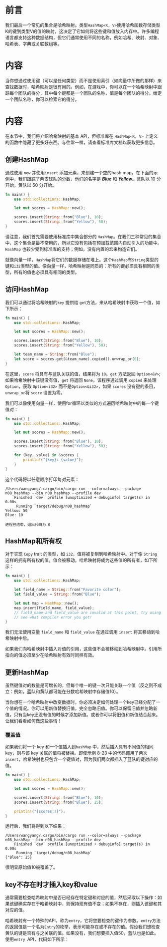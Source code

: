 # 前言

我们最后一个常见的集合是哈希映射。类型`HashMap<K, V>`使用哈希函数存储类型K的键到类型V的值的映射，这决定了它如何将这些键和值放入内存中。许多编程语言都支持这种数据结构，但它们通常使用不同的名称，例如哈希、映射、对象、哈希表、字典或关联数组等。



# 内容

当你想通过使用键（可以是任何类型）而不是使用索引（如向量中所做的那样）来查找数据时，哈希映射是很有用的。例如，在游戏中，你可以在一个哈希映射中跟踪每个团队的得分，其中每个键都是一个团队的名称，值是每个团队的得分。给定一个团队名称，你可以检索它的得分。

# 内容

在本节中，我们将介绍哈希映射的基本 API，但标准库在 `HashMap<K, V>` 上定义的函数中隐藏了更多好东西。与往常一样，请查看标准库文档以获取更多信息。



## 创建HashMap

通过使用 `new` 并使用`insert` 添加元素，来创建一个空的hash map。在下面的示例中，我们跟踪了两支球队的分数，他们的名字是 ***Blue*** 和 ***Yellow***。蓝队以 10 分开始，黄队以 50 分开始。

```rust
fn main() {
    use std::collections::HashMap;

    let mut scores = HashMap::new();

    scores.insert(String::from("Blue"), 10);
    scores.insert(String::from("Yellow"), 50);
}
```

请注意，我们首先需要使用标准库中集合部分的 `HashMap`。在我们三种常见的集合中，这个集合是最不常用的，所以它没有包括在预加载范围内自动引入的功能中。`HashMap` 也较少受到标准库的支持；例如，没有内置的宏来构造它们。

就像向量一样，`HashMap`将它们的数据存储在堆上。这个`HashMap`有`String`类型的键和`i32`类型的值。像向量一样，哈希映射是同质的：所有的键必须具有相同的类型，所有的值也必须具有相同的类型。

## 访问HashMap

我们可以通过将哈希映射的`key` 提供给 `get`方法，来从哈希映射中获取一个值，如下所示：

```rust
fn main() {
    use std::collections::HashMap;

    let mut scores = HashMap::new();

    scores.insert(String::from("Blue"), 10);
    scores.insert(String::from("Yellow"), 50);

    let team_name = String::from("Blue");
    let score = scores.get(&team_name).copied().unwrap_or(0);
}
```

在这里，`score` 将具有与蓝队关联的值，结果将为 `10`。`get` 方法返回 `Option<&V>`; 如果哈希映射中该键没有值，`get` 将返回 `None`。该程序通过调用 `copied` 来处理`Option`，获取 `Option<i32>` 而不是`Option<&i32>`，如果 `scores` 没有键的条目，`unwrap_or`将 `score` 设置为零。

我们可以像使用向量一样，使用for循环以类似的方式遍历哈希映射中的每一个键值对：

```rust
fn main() {
    use std::collections::HashMap;

    let mut scores = HashMap::new();

    scores.insert(String::from("Blue"), 10);
    scores.insert(String::from("Yellow"), 50);

    for (key, value) in &scores {
        println!("{key}: {value}");
    }
}
```

这个代码将以任意顺序打印每对元素：

```shell
/Users/wangyang/.cargo/bin/cargo run --color=always --package n08_hashMap --bin n08_hashMap --profile dev
    Finished `dev` profile [unoptimized + debuginfo] target(s) in 0.00s
     Running `target/debug/n08_hashMap`
Yellow: 50
Blue: 10

进程已结束，退出代码为 0
```



## HashMap和所有权

对于实现 `Copy` trait 的类型，如 `i32`，值将被复制到哈希映射中。对于像 `String` 这样的拥有所有权的值，值会被移动，哈希映射将成为这些值的所有者，如下所示：

```rust
fn main() {
    use std::collections::HashMap;

    let field_name = String::from("Favorite color");
    let field_value = String::from("Blue");

    let mut map = HashMap::new();
    map.insert(field_name, field_value);
    // field_name and field_value are invalid at this point, try using them and
    // see what compiler error you get!
}
```

我们无法使用变量 `field_name` 和 `field_value` 在通过调用 `insert` 将其移动到哈希映射中后。

如果我们向哈希映射中插入对值的引用，这些值不会被移动到哈希映射中。引用所指向的值必须至少在哈希映射有效时同样有效。



## 更新HashMap

虽然键值对的数量是可增长的，但每个唯一的键一次只能关联一个值（反之则不成立：例如，蓝队和黄队都可能在分数哈希映射中存储值10）。

当你想在一个哈希映射中改变数据时，你必须决定如何处理一个key已经分配了一个值的情况。你可以用新值替换旧值，完全忽略旧值。你可以保留旧值并忽略新值，只有当key还没有值的时候才添加新值。或者你可以将旧值和新值结合起来。让我们看看如何做这些事情！

### 覆盖值

如果我们将一个 key 和一个值插入到`hashMap` 中，然后插入具有不同值的相同 key，则与该 key 关联的值将被替换。即使示例 8-23 中的代码调用了两次 `insert`，哈希映射也只包含一个键值对，因为我们两次都插入了蓝队的键对应的值。

```rust
fn main() {
    use std::collections::HashMap;

    let mut scores = HashMap::new();

    scores.insert(String::from("Blue"), 10);
    scores.insert(String::from("Blue"), 25);

    println!("{scores:?}");
}
```

运行后，我们将得到以下结果：

```shell
/Users/wangyang/.cargo/bin/cargo run --color=always --package n08_hashMap --bin n08_hashMap --profile dev
    Finished `dev` profile [unoptimized + debuginfo] target(s) in 0.00s
     Running `target/debug/n08_hashMap`
{"Blue": 25}
```

很明显原始值10被覆盖了。

## key不存在时才插入key和value

通常需要检查哈希映射中是否已经存在特定键和对应的值，然后采取以下操作：如果该键确实存在于哈希映射中，则保持现有值不变；如果不存在，则插入该键和其对应的值。

哈希映射有一个特殊的API，称为`entry`，它将您要检查的键作为参数。`entry`方法的返回值是一个名为`Entry`的枚举，表示可能存在或不存在的值。假设我们想检查黄队的键是否有与之关联的值。如果没有，我们想要插入值50，蓝队也是如此。使用`entry `API，代码如下所示：

```rust
```


